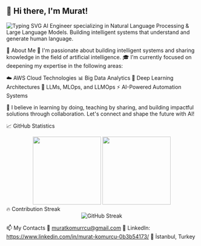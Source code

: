 ## 👋 Hi there, I'm Murat!
![Typing SVG](https://readme-typing-svg.herokuapp.com?font=Fira+Code&pause=1000&color=F75C7E&width=435&lines=AI+Engineer;NLP+Specialist;LLM+Developer;Python+%26+TypeScript)
AI Engineer specializing in Natural Language Processing & Large Language Models. Building intelligent systems that understand and generate human language.

🧠 About Me
🔬 I'm passionate about building intelligent systems and sharing knowledge in the field of artificial intelligence.
🎓 I'm currently focused on deepening my expertise in the following areas:

☁️ AWS Cloud Technologies
📊 Big Data Analytics
🧠 Deep Learning Architectures
🤖 LLMs, MLOps, and LLMOps
⚡ AI-Powered Automation Systems

🌟 I believe in learning by doing, teaching by sharing, and building impactful solutions through collaboration.
Let's connect and shape the future with AI!

📈 GitHub Statistics
<div align="center">
  <img height="180em" src="https://github-readme-stats.vercel.app/api?username=MuratKomurcu1&show_icons=true&theme=dark&include_all_commits=true&count_private=true"/>
  <img height="180em" src="https://github-readme-stats.vercel.app/api/top-langs/?username=MuratKomurcu1&layout=compact&langs_count=8&theme=dark"/>
</div>
🔥 Contribution Streak
<div align="center">
  <img src="https://github-readme-streak-stats.herokuapp.com/?user=MuratKomurcu1&theme=dark" alt="GitHub Streak"/>
</div>


📫 My Contacts
📧 muratkomurrcu@gmail.com
💼 LinkedIn: https://www.linkedin.com/in/murat-komurcu-0b3b54173/
📍 İstanbul, Turkey

